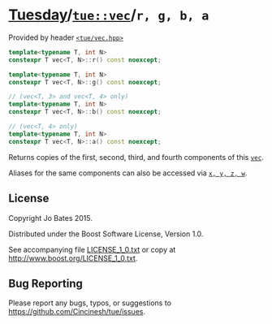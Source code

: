 [Tuesday](../../../README.md)/[`tue::vec`](../../headers/vec.md)/`r, g, b, a`
=============================================================================
Provided by header [`<tue/vec.hpp>`](../../headers/vec.md)

```c++
template<typename T, int N>
constexpr T vec<T, N>::r() const noexcept;

template<typename T, int N>
constexpr T vec<T, N>::g() const noexcept;

// (vec<T, 3> and vec<T, 4> only)
template<typename T, int N>
constexpr T vec<T, N>::b() const noexcept;

// (vec<T, 4> only)
template<typename T, int N>
constexpr T vec<T, N>::a() const noexcept;
```

Returns copies of the first, second, third, and fourth components of this
[`vec`](../../headers/vec.md).

Aliases for the same components can also be accessed via
[`x, y, z, w`](xyzw.md).

License
-------
Copyright Jo Bates 2015.

Distributed under the Boost Software License, Version 1.0.

See accompanying file [LICENSE_1_0.txt](../../../LICENSE_1_0.txt) or copy at
http://www.boost.org/LICENSE_1_0.txt.

Bug Reporting
-------------
Please report any bugs, typos, or suggestions to
https://github.com/Cincinesh/tue/issues.
